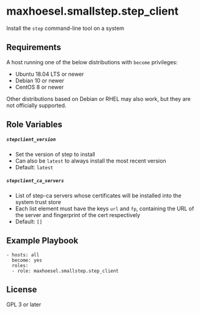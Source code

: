 maxhoesel.smallstep.step_client
=========

Install the `step` command-line tool on a system

Requirements
------------

A host running one of the below distributions with `become` privileges:

- Ubuntu 18.04 LTS or newer
- Debian 10 or newer
- CentOS 8 or newer

Other distributions based on Debian or RHEL may also work, but they are not officially supported.

Role Variables
--------------

##### `stepclient_version`
- Set the version of step to install
- Can also be `latest` to always install the most recent version
- Default: `latest`

##### `stepclient_ca_servers`
- List of step-ca servers whose certificates will be installed into the system trust store
- Each list element must have the keys `url` and `fp`, containing the URL of the server and fingerprint of the cert respectively
- Default: `[]`

Example Playbook
----------------

```
- hosts: all
  become: yes
  roles:
  - role: maxhoesel.smallstep.step_client
```

License
-------

GPL 3 or later
